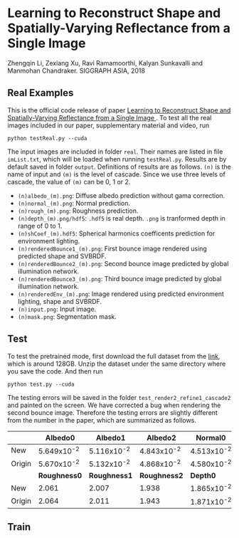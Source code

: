 # Learning to Reconstruct Shape and Spatially-Varying Reflectance from a Single Image 
Zhengqin Li, Zexiang Xu, Ravi Ramamoorthi, Kalyan Sunkavalli and Manmohan Chandraker. SIGGRAPH ASIA, 2018

## Real Examples
This is the official code release of paper [Learning to Reconstruct Shape and Spatially-Varying Reflectance from a Single Image ](https://drive.google.com/file/d/17K3RrWQ48gQynOhZHq1g5sQgjLjoMiPk/view). To test all the real images included in our paper, supplementary material and video, run
```
python testReal.py --cuda 
```
The input images are included in folder `real`. Their names are listed in file `imList.txt`, which will be loaded when running `testReal.py`. Results are by default saved in folder `output`. Definitions of results are as follows. `(n)` is the name of input and `(m)` is the level of cascade. Since we use three levels of cascade, the value of `(m)` can be 0, 1 or 2.
* `(n)albedo_(m).png`: Diffuse albedo prediction without gama correction. 
* `(n)normal_(m).png`: Normal prediction.
* `(n)rough_(m).png`: Roughness prediction.
* `(n)depth_(m).png/hdf5`: `.hdf5` is real depth. `.png` is tranformed depth in range of 0 to 1.  
* `(n)shCoef_(m).hdf5`: Spherical harmonics coefficents prediction for environment lighting. 
* `(n)renderedBounce1_(m).png`: First bounce image rendered using predicted shape and SVBRDF. 
* `(n)renderedBounce2_(m).png`: Second bounce image predicted by global illumination network. 
* `(n)renderedBounce3_(m).png`: Third bounce image predicted by global illumination network.
* `(n)renderedEnv_(m).png`: Image rendered using predicted environment lighting, shape and SVBRDF. 
* `(n)input.png`: Input image. 
* `(n)mask.png`: Segmentation mask. 

## Test
To test the pretrained mode, first download the full dataset from the [link](http://cseweb.ucsd.edu/~viscomp/projects/SIGA18ShapeSVBRDF/Data.zip), which is around 128GB. Unzip the dataset under the same directory where you save the code. And then run 
```
python test.py --cuda 
```
The testing errors will be saved in the folder `test_render2_refine1_cascade2` and painted on the screen. We have corrected a bug when rendering the second bounce image. Therefore the testing errors are slightly different from the number in the paper, which are summarized as follows.  

|      |Albedo0|Albedo1|Albedo2|Normal0|Normal1|Normal2|
|------|-------|-------|-------|-------|-------|-------|
|New   | 5.649x10<sup>-2</sup> | 5.116x10<sup>-2</sup> | 4.843x10<sup>-2</sup> | 4.513x10<sup>-2</sup> | 3.898x10<sup>-2</sup> | 3.815x10<sup>-2</sup> |
|Origin| 5.670x10<sup>-2</sup> | 5.132x10<sup>-2</sup> | 4.868x10<sup>-2</sup> | 4.580x10<sup>-2</sup> | 3.907x10<sup>-2</sup> | 3.822x10<sup>-2</sup> |
|      |**Roughness0**|**Roughness1**|**Roughness2**|**Depth0**|**Depth1**|**Depth2**|
|New   |  2.061   |   2.007  |   1.938  |1.865x10<sup>-2</sup> |1.620x10<sup>-2</sup> |1.501x10<sup>-2</sup> | 
|Origin|  2.064   |   2.011  |   1.943  |1.871x10<sup>-2</sup> |1.624x10<sup>-2</sup> |1.505x10<sup>-2</sup> |

## Train

